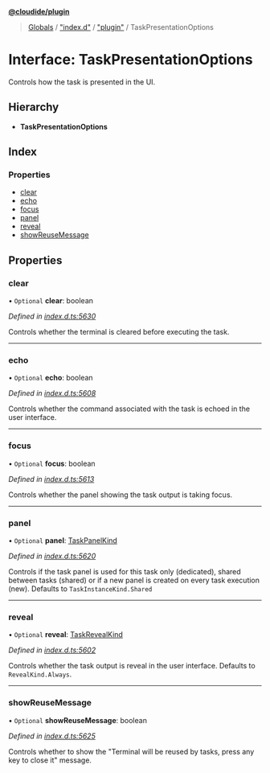 **[@cloudide/plugin](../README.md)**

> [Globals](../README.md) / ["index.d"](../modules/_index_d_.md) / ["plugin"](../modules/_index_d_._plugin_.md) / TaskPresentationOptions

# Interface: TaskPresentationOptions

Controls how the task is presented in the UI.

## Hierarchy

* **TaskPresentationOptions**

## Index

### Properties

* [clear](_index_d_._plugin_.taskpresentationoptions.md#clear)
* [echo](_index_d_._plugin_.taskpresentationoptions.md#echo)
* [focus](_index_d_._plugin_.taskpresentationoptions.md#focus)
* [panel](_index_d_._plugin_.taskpresentationoptions.md#panel)
* [reveal](_index_d_._plugin_.taskpresentationoptions.md#reveal)
* [showReuseMessage](_index_d_._plugin_.taskpresentationoptions.md#showreusemessage)

## Properties

### clear

• `Optional` **clear**: boolean

*Defined in [index.d.ts:5630](https://github.com/huaweicloud/cloudide-plugin-api/blob/1ab5ef8/index.d.ts#L5630)*

Controls whether the terminal is cleared before executing the task.

___

### echo

• `Optional` **echo**: boolean

*Defined in [index.d.ts:5608](https://github.com/huaweicloud/cloudide-plugin-api/blob/1ab5ef8/index.d.ts#L5608)*

Controls whether the command associated with the task is echoed
in the user interface.

___

### focus

• `Optional` **focus**: boolean

*Defined in [index.d.ts:5613](https://github.com/huaweicloud/cloudide-plugin-api/blob/1ab5ef8/index.d.ts#L5613)*

Controls whether the panel showing the task output is taking focus.

___

### panel

• `Optional` **panel**: [TaskPanelKind](../enums/_index_d_._plugin_.taskpanelkind.md)

*Defined in [index.d.ts:5620](https://github.com/huaweicloud/cloudide-plugin-api/blob/1ab5ef8/index.d.ts#L5620)*

Controls if the task panel is used for this task only (dedicated),
shared between tasks (shared) or if a new panel is created on
every task execution (new). Defaults to `TaskInstanceKind.Shared`

___

### reveal

• `Optional` **reveal**: [TaskRevealKind](../enums/_index_d_._plugin_.taskrevealkind.md)

*Defined in [index.d.ts:5602](https://github.com/huaweicloud/cloudide-plugin-api/blob/1ab5ef8/index.d.ts#L5602)*

Controls whether the task output is reveal in the user interface.
Defaults to `RevealKind.Always`.

___

### showReuseMessage

• `Optional` **showReuseMessage**: boolean

*Defined in [index.d.ts:5625](https://github.com/huaweicloud/cloudide-plugin-api/blob/1ab5ef8/index.d.ts#L5625)*

Controls whether to show the "Terminal will be reused by tasks, press any key to close it" message.

